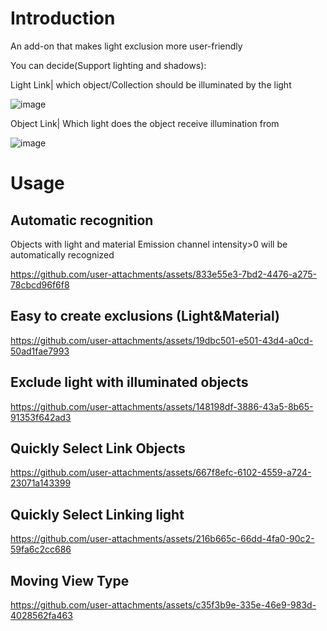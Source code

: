 # Introduction
An add-on that makes light exclusion more user-friendly

You can decide(Support lighting and shadows):

Light Link| which object/Collection should be illuminated by the light

![image](https://github.com/user-attachments/assets/eff68fc8-f2e2-4d68-bd0a-cd298b62a424)


Object Link| Which light does the object receive illumination from

![image](https://github.com/user-attachments/assets/efd17d36-cb3e-4593-85fb-3530c8edba33)


# Usage

## Automatic recognition

Objects with light and material Emission channel intensity>0 will be automatically recognized

https://github.com/user-attachments/assets/833e55e3-7bd2-4476-a275-78cbcd96f6f8

## Easy to create exclusions (Light&Material)


https://github.com/user-attachments/assets/19dbc501-e501-43d4-a0cd-50ad1fae7993

## Exclude light with illuminated objects


https://github.com/user-attachments/assets/148198df-3886-43a5-8b65-91353f642ad3


## Quickly Select Link Objects



https://github.com/user-attachments/assets/667f8efc-6102-4559-a724-23071a143399



## Quickly Select Linking light

https://github.com/user-attachments/assets/216b665c-66dd-4fa0-90c2-59fa6c2cc686


## Moving View Type

https://github.com/user-attachments/assets/c35f3b9e-335e-46e9-983d-4028562fa463

